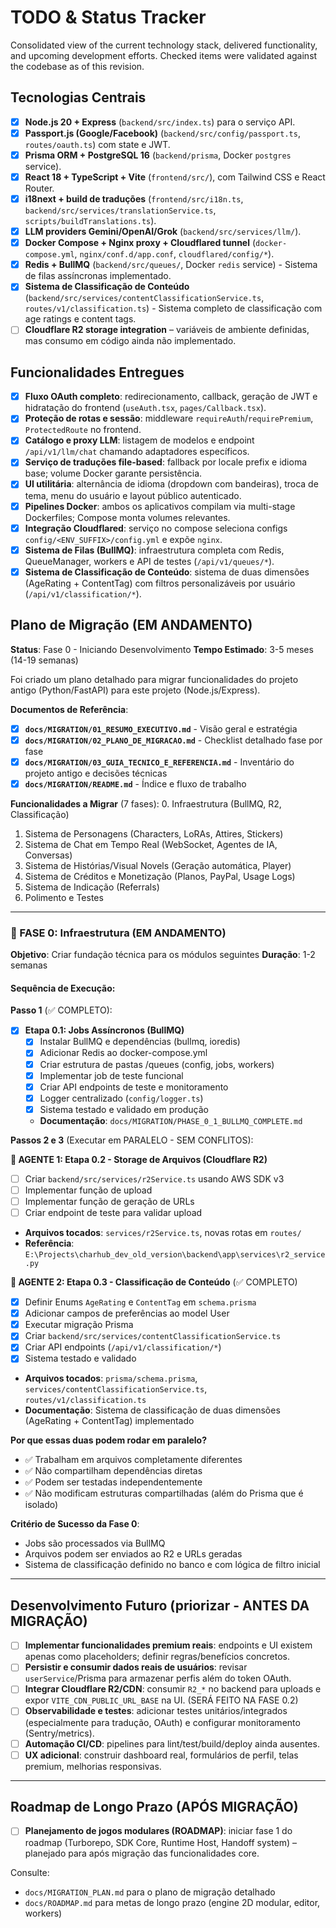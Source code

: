 # TODO & Status Tracker

Consolidated view of the current technology stack, delivered functionality, and upcoming development efforts. Checked items were validated against the codebase as of this revision.

## Tecnologias Centrais

- [x] **Node.js 20 + Express** (`backend/src/index.ts`) para o serviço API.
- [x] **Passport.js (Google/Facebook)** (`backend/src/config/passport.ts`, `routes/oauth.ts`) com state e JWT.
- [x] **Prisma ORM + PostgreSQL 16** (`backend/prisma`, Docker `postgres` service).
- [x] **React 18 + TypeScript + Vite** (`frontend/src/`), com Tailwind CSS e React Router.
- [x] **i18next + build de traduções** (`frontend/src/i18n.ts`, `backend/src/services/translationService.ts`, `scripts/buildTranslations.ts`).
- [x] **LLM providers Gemini/OpenAI/Grok** (`backend/src/services/llm/`).
- [x] **Docker Compose + Nginx proxy + Cloudflared tunnel** (`docker-compose.yml`, `nginx/conf.d/app.conf`, `cloudflared/config/*`).
- [x] **Redis + BullMQ** (`backend/src/queues/`, Docker `redis` service) - Sistema de filas assíncronas implementado.
- [x] **Sistema de Classificação de Conteúdo** (`backend/src/services/contentClassificationService.ts`, `routes/v1/classification.ts`) - Sistema completo de classificação com age ratings e content tags.
- [ ] **Cloudflare R2 storage integration** – variáveis de ambiente definidas, mas consumo em código ainda não implementado.

## Funcionalidades Entregues

- [x] **Fluxo OAuth completo**: redirecionamento, callback, geração de JWT e hidratação do frontend (`useAuth.tsx`, `pages/Callback.tsx`).
- [x] **Proteção de rotas e sessão**: middleware `requireAuth`/`requirePremium`, `ProtectedRoute` no frontend.
- [x] **Catálogo e proxy LLM**: listagem de modelos e endpoint `/api/v1/llm/chat` chamando adaptadores específicos.
- [x] **Serviço de traduções file-based**: fallback por locale prefix e idioma base; volume Docker garante persistência.
- [x] **UI utilitária**: alternância de idioma (dropdown com bandeiras), troca de tema, menu do usuário e layout público autenticado.
- [x] **Pipelines Docker**: ambos os aplicativos compilam via multi-stage Dockerfiles; Compose monta volumes relevantes.
- [x] **Integração Cloudflared**: serviço no compose seleciona configs `config/<ENV_SUFFIX>/config.yml` e expõe `nginx`.
- [x] **Sistema de Filas (BullMQ)**: infraestrutura completa com Redis, QueueManager, workers e API de testes (`/api/v1/queues/*`).
- [x] **Sistema de Classificação de Conteúdo**: sistema de duas dimensões (AgeRating + ContentTag) com filtros personalizáveis por usuário (`/api/v1/classification/*`).

## Plano de Migração (EM ANDAMENTO)

**Status**: Fase 0 - Iniciando Desenvolvimento
**Tempo Estimado**: 3-5 meses (14-19 semanas)

Foi criado um plano detalhado para migrar funcionalidades do projeto antigo (Python/FastAPI) para este projeto (Node.js/Express).

**Documentos de Referência**:
- [x] **`docs/MIGRATION/01_RESUMO_EXECUTIVO.md`** - Visão geral e estratégia
- [x] **`docs/MIGRATION/02_PLANO_DE_MIGRACAO.md`** - Checklist detalhado fase por fase
- [x] **`docs/MIGRATION/03_GUIA_TECNICO_E_REFERENCIA.md`** - Inventário do projeto antigo e decisões técnicas
- [x] **`docs/MIGRATION/README.md`** - Índice e fluxo de trabalho

**Funcionalidades a Migrar** (7 fases):
0. Infraestrutura (BullMQ, R2, Classificação)
1. Sistema de Personagens (Characters, LoRAs, Attires, Stickers)
2. Sistema de Chat em Tempo Real (WebSocket, Agentes de IA, Conversas)
3. Sistema de Histórias/Visual Novels (Geração automática, Player)
4. Sistema de Créditos e Monetização (Planos, PayPal, Usage Logs)
5. Sistema de Indicação (Referrals)
6. Polimento e Testes

---

### 🚀 FASE 0: Infraestrutura (EM ANDAMENTO)

**Objetivo**: Criar fundação técnica para os módulos seguintes
**Duração**: 1-2 semanas

#### Sequência de Execução:

**Passo 1** (✅ COMPLETO):
- [x] **Etapa 0.1: Jobs Assíncronos (BullMQ)**
  - [x] Instalar BullMQ e dependências (bullmq, ioredis)
  - [x] Adicionar Redis ao docker-compose.yml
  - [x] Criar estrutura de pastas /queues (config, jobs, workers)
  - [x] Implementar job de teste funcional
  - [x] Criar API endpoints de teste e monitoramento
  - [x] Logger centralizado (`config/logger.ts`)
  - [x] Sistema testado e validado em produção
  - **Documentação**: `docs/MIGRATION/PHASE_0_1_BULLMQ_COMPLETE.md`

**Passos 2 e 3** (Executar em PARALELO - SEM CONFLITOS):

**👤 AGENTE 1: Etapa 0.2 - Storage de Arquivos (Cloudflare R2)**
- [ ] Criar `backend/src/services/r2Service.ts` usando AWS SDK v3
- [ ] Implementar função de upload
- [ ] Implementar função de geração de URLs
- [ ] Criar endpoint de teste para validar upload
- **Arquivos tocados**: `services/r2Service.ts`, novas rotas em `routes/`
- **Referência**: `E:\Projects\charhub_dev_old_version\backend\app\services\r2_service.py`

**👤 AGENTE 2: Etapa 0.3 - Classificação de Conteúdo** (✅ COMPLETO)
- [x] Definir Enums `AgeRating` e `ContentTag` em `schema.prisma`
- [x] Adicionar campos de preferências ao model User
- [x] Executar migração Prisma
- [x] Criar `backend/src/services/contentClassificationService.ts`
- [x] Criar API endpoints (`/api/v1/classification/*`)
- [x] Sistema testado e validado
- **Arquivos tocados**: `prisma/schema.prisma`, `services/contentClassificationService.ts`, `routes/v1/classification.ts`
- **Documentação**: Sistema de classificação de duas dimensões (AgeRating + ContentTag) implementado

**Por que essas duas podem rodar em paralelo?**
- ✅ Trabalham em arquivos completamente diferentes
- ✅ Não compartilham dependências diretas
- ✅ Podem ser testadas independentemente
- ✅ Não modificam estruturas compartilhadas (além do Prisma que é isolado)

**Critério de Sucesso da Fase 0**:
- Jobs são processados via BullMQ
- Arquivos podem ser enviados ao R2 e URLs geradas
- Sistema de classificação definido no banco e com lógica de filtro inicial

---

## Desenvolvimento Futuro (priorizar - ANTES DA MIGRAÇÃO)

- [ ] **Implementar funcionalidades premium reais**: endpoints e UI existem apenas como placeholders; definir regras/benefícios concretos.
- [ ] **Persistir e consumir dados reais de usuários**: revisar `userService`/Prisma para armazenar perfis além do token OAuth.
- [ ] **Integrar Cloudflare R2/CDN**: consumir `R2_*` no backend para uploads e expor `VITE_CDN_PUBLIC_URL_BASE` na UI. (SERÁ FEITO NA FASE 0.2)
- [ ] **Observabilidade e testes**: adicionar testes unitários/integrados (especialmente para tradução, OAuth) e configurar monitoramento (Sentry/metrics).
- [ ] **Automação CI/CD**: pipelines para lint/test/build/deploy ainda ausentes.
- [ ] **UX adicional**: construir dashboard real, formulários de perfil, telas premium, melhorias responsivas.

---

## Roadmap de Longo Prazo (APÓS MIGRAÇÃO)

- [ ] **Planejamento de jogos modulares (ROADMAP)**: iniciar fase 1 do roadmap (Turborepo, SDK Core, Runtime Host, Handoff system) – planejado para após migração das funcionalidades core.

Consulte:
- `docs/MIGRATION_PLAN.md` para o plano de migração detalhado
- `docs/ROADMAP.md` para metas de longo prazo (engine 2D modular, editor, workers)